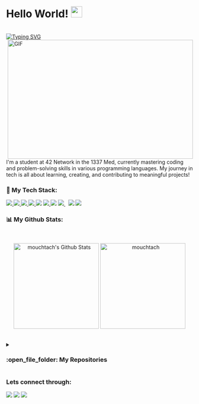 <h1 >Hello World! <img src="https://raw.githubusercontent.com/MartinHeinz/MartinHeinz/master/wave.gif" width="30px"></h1>
<br>
<a href="https://git.io/typing-svg"><img src="https://readme-typing-svg.demolab.com?font=&size=24&pause=1000&width=435&lines=Welcome+to+my+GitHub;I'm+Youssef+Mouchtach;Student+at+Coding+School+1337" alt="Typing SVG" /></a>
<br>
<img align="right" alt="GIF" src="https://badge.mediaplus.ma/darkblue/ymouchta" width="500" height="320" />
I'm a student at 42 Network in the 1337 Med, currently mastering coding and problem-solving skills in various programming languages. My journey in tech is all about learning, creating, and contributing to meaningful projects!

<br>


### 🚀 My Tech Stack:

<p align="left">
    <a href="https://www.w3.org/html/" target="_blank"> <img src="https://img.icons8.com/color/48/000000/html-5.png"/> </a>
    <a href="https://www.w3schools.com/css/" target="_blank"> <img src="https://img.icons8.com/color/48/000000/css3.png"/> </a>
    <a href="https://getbootstrap.com" target="_blank"> <img src="https://img.icons8.com/color/48/000000/bootstrap.png"/> </a>
    <a href="https://developer.mozilla.org/en-US/docs/Web/JavaScript" target="_blank"> <img src="https://img.icons8.com/color/48/000000/javascript.png"/> </a>
    <a href="https://en.wikipedia.org/wiki/C%2B%2B"><img src="https://img.icons8.com/color/48/000000/c-plus-plus-logo.png"/></a>
    <a href="https://www.python.org" target="_blank"> <img src="https://img.icons8.com/color/48/000000/python.png"/> </a>
    <a href="https://jquery.com/"><img src="https://img.icons8.com/external-tal-revivo-shadow-tal-revivo/48/000000/external-jquery-is-a-javascript-library-designed-to-simplify-html-logo-shadow-tal-revivo.png"/></a>
    <a style="padding-right:8px;" href="https://nodejs.org" target="_blank"> <img src="https://img.icons8.com/color/48/000000/nodejs.png"/> </a>
    <a href="https://www.android.com/intl/en_in/" target="_blank"><img src="https://img.icons8.com/color/48/000000/android-os.png"/></a>
    <a href="https://wordpress.com/"><img src="https://img.icons8.com/fluency/48/000000/wordpress.png"/></a>
</p>

### 📊 My Github Stats:
<br/>
<p align="center">
    <a href="https://github.com/anuraghazra/github-readme-stats">
	    <img alt="mouchtach's Github Stats" src="https://github-readme-stats.vercel.app/api?username=mouchtach&show_icons=true&&locale=en&theme=prussian&layout=compact" height="230px"/></a>
	  <img src="https://github-readme-stats.vercel.app/api/top-langs?username=mouchtach&langs_count=10&show_icons=true&locale=en&theme=prussian" alt="mouchtach" height="230px"/>
<br/>
<br>

<details><summary><h3> :open_file_folder: My Repositories </h3></summary>
	
<div>
  <p align="lift">
	<a href="https://github.com/mouchtach/libft">
      		<img src="https://github-readme-stats.vercel.app/api/pin/?username=mouchtach&repo=libft&theme=prussian" alt="GitHub Stats" />
    	</a>
    <a href="https://github.com/mouchtach/ft_printf">
      		<img src="https://github-readme-stats.vercel.app/api/pin/?username=mouchtach&repo=ft_printf&theme=prussian" alt="GitHub Stats" />
    	</a>
    <a href="https://github.com/mouchtach/get_next_line">
      		<img src="https://github-readme-stats.vercel.app/api/pin/?username=mouchtach&repo=get_next_line&theme=prussian" alt="GitHub Stats" />
    	</a>
      
	
  </p>
</div>
</details>




### Lets connect through:
<a href="https://www.facebook.com/share/1DaW5E1Yii/"><img src="https://img.icons8.com/fluency/48/000000/meta.png"/></a>
<a href="https://x.com/mouchtach190559?t=-nLmFovYYvUsYJS-P5uOYQ&s=09"><img src="https://img.icons8.com/color/48/000000/twitter--v1.png"/></a>
<a href="https://www.linkedin.com/in/youssef-mouchtach-2807931b8"><img src="https://img.icons8.com/color/48/000000/linkedin.png"/></a>





